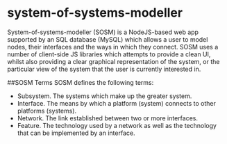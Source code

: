 # system-of-systems-modeller
System-of-systems-modeller (SOSM) is a NodeJS-based web app supported by an SQL database (MySQL) which allows a user to model nodes, their interfaces and the ways in which they connect. SOSM uses a number of client-side JS libraries which attempts to provide a clean UI, whilst also providing a clear graphical representation of the system, or the particular view of the system that the user is currently interested in.

##SOSM Terms
SOSM defines the following terms:
- Subsystem. The systems which make up the greater system.
- Interface. The means by which a platform (system) connects to other platforms (systems).
- Network. The link established between two or more interfaces.
- Feature. The technology used by a network as well as the technology that can be implemented by an interface.
